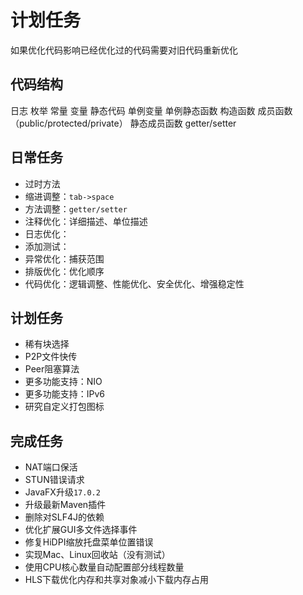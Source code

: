 # 计划任务

如果优化代码影响已经优化过的代码需要对旧代码重新优化

## 代码结构

日志
枚举
常量
变量
静态代码
单例变量
单例静态函数
构造函数
成员函数（public/protected/private）
静态成员函数
getter/setter

## 日常任务

* 过时方法
* 缩进调整：`tab->space`
* 方法调整：`getter/setter`
* 注释优化：详细描述、单位描述
* 日志优化：
* 添加测试：
* 异常优化：捕获范围
* 排版优化：优化顺序
* 代码优化：逻辑调整、性能优化、安全优化、增强稳定性

## 计划任务

* 稀有块选择
* P2P文件快传
* Peer阻塞算法
* 更多功能支持：NIO
* 更多功能支持：IPv6
* 研究自定义打包图标

## 完成任务

* NAT端口保活
* STUN错误请求
* JavaFX升级`17.0.2`
* 升级最新Maven插件
* 删除对SLF4J的依赖
* 优化扩展GUI多文件选择事件
* 修复HiDPI缩放托盘菜单位置错误
* 实现Mac、Linux回收站（没有测试）
* 使用CPU核心数量自动配置部分线程数量
* HLS下载优化内存和共享对象减小下载内存占用
